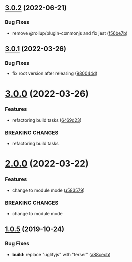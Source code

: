 ## [3.0.2](https://github.com/cycjimmy/canvas-snow/compare/v3.0.1...v3.0.2) (2022-06-21)


### Bug Fixes

* remove @rollup/plugin-commonjs and fix jest ([f56be7b](https://github.com/cycjimmy/canvas-snow/commit/f56be7b91b5d64ee530eadacebadcb1aad1964eb))

## [3.0.1](https://github.com/cycjimmy/canvas-snow/compare/v3.0.0...v3.0.1) (2022-03-26)


### Bug Fixes

* fix root version after releasing ([980044d](https://github.com/cycjimmy/canvas-snow/commit/980044d3de557fcf677e3f41c8a308f17cc33d02))

# [3.0.0](https://github.com/cycjimmy/canvas-snow/compare/v2.0.0...v3.0.0) (2022-03-26)


### Features

* refactoring build tasks ([6469d23](https://github.com/cycjimmy/canvas-snow/commit/6469d230c939230cf268007ab77a3fb64f094a60))


### BREAKING CHANGES

* refactoring build tasks

# [2.0.0](https://github.com/cycjimmy/canvas-snow/compare/v1.0.5...v2.0.0) (2022-03-22)


### Features

* change to module mode ([a583579](https://github.com/cycjimmy/canvas-snow/commit/a5835799bfdffe72fb075d2ae97c65455557e1d0))


### BREAKING CHANGES

* change to module mode

## [1.0.5](https://github.com/cycjimmy/canvas-snow/compare/v1.0.4...v1.0.5) (2019-10-24)


### Bug Fixes

* **build:** replace "uglifyjs" with "terser" ([a88cecb](https://github.com/cycjimmy/canvas-snow/commit/a88cecb86dbaafca12458c5d8053477ae960cc54))
